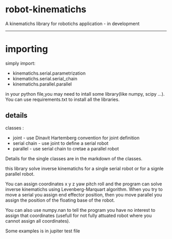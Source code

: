 # robot-kinematichs
A kinematichs library for robotichs application - in development

---
# importing
simply import:

+ kinematichs.serial.parametrization
+ kinematichs.serial.serial_chain
+ kinematichs.parallel.parallel

in your python file,you may need to intall some library(like numpy, scipy ...). You can use requirements.txt to install all the libraries.

## details
classes :

+ joint - use Dinavit Hartemberg convention for joint definition
+ serial chain - use joint to define a serial robot
+ parallel - use serial chain to cretae a parallel robot 

Details for the single classes are in the markdown of the classes.

this library solve inverse kinematichs for a single serial robot or for a signle parallel robot.

You can assign coordinates x y z yaw pitch roll and the program can solve inverse kinematichs using Levenberg-Marquart algorithm. When you try to move a serial you assign end effector position, then you move parallel you assign the position of the floating base of the robot.

You can also use numpy.nan to tell the program you have no interest to assign that coordinates (usefull for not fully attuated robot where you cannot assign all coordinates).

Some examples is in jupiter test file

